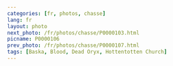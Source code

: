 ```yaml
---
categories: [fr, photos, chasse]
lang: fr
layout: photo
next_photo: /fr/photos/chasse/P0000103.html
picname: P0000106
prev_photo: /fr/photos/chasse/P0000107.html
tags: [Baska, Blood, Dead Oryx, Hottentotten Church]
---
```

